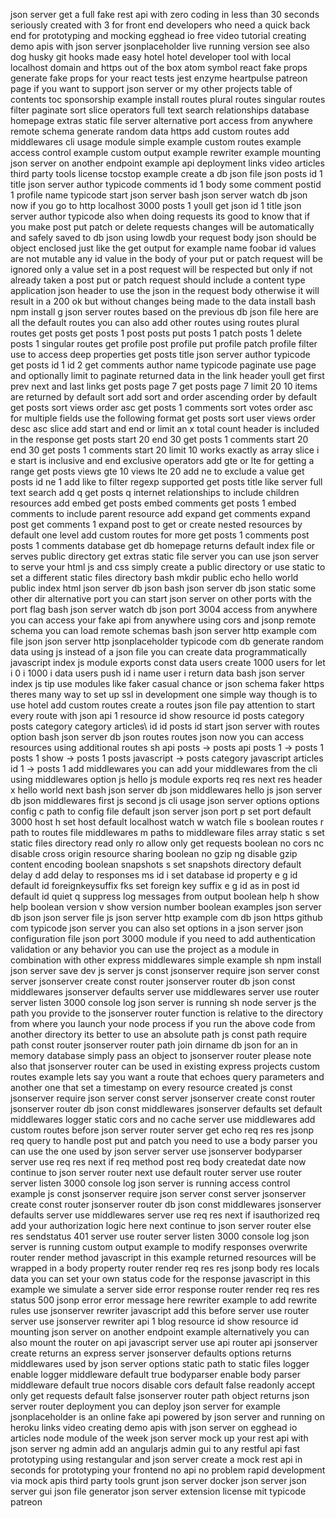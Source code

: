 json server get a full fake rest api with zero coding in less than 30 seconds seriously created with 3 for front end developers who need a quick back end for prototyping and mocking egghead io free video tutorial creating demo apis with json server jsonplaceholder live running version see also dog husky git hooks made easy hotel hotel developer tool with local localhost domain and https out of the box atom symbol react fake props generate fake props for your react tests jest enzyme heartpulse patreon page if you want to support json server or my other projects table of contents toc sponsorship example install routes plural routes singular routes filter paginate sort slice operators full text search relationships database homepage extras static file server alternative port access from anywhere remote schema generate random data https add custom routes add middlewares cli usage module simple example custom routes example access control example custom output example rewriter example mounting json server on another endpoint example api deployment links video articles third party tools license tocstop example create a db json file json posts id 1 title json server author typicode comments id 1 body some comment postid 1 profile name typicode start json server bash json server watch db json now if you go to http localhost 3000 posts 1 youll get json id 1 title json server author typicode also when doing requests its good to know that if you make post put patch or delete requests changes will be automatically and safely saved to db json using lowdb your request body json should be object enclosed just like the get output for example name foobar id values are not mutable any id value in the body of your put or patch request will be ignored only a value set in a post request will be respected but only if not already taken a post put or patch request should include a content type application json header to use the json in the request body otherwise it will result in a 200 ok but without changes being made to the data install bash npm install g json server routes based on the previous db json file here are all the default routes you can also add other routes using routes plural routes get posts get posts 1 post posts put posts 1 patch posts 1 delete posts 1 singular routes get profile post profile put profile patch profile filter use to access deep properties get posts title json server author typicode get posts id 1 id 2 get comments author name typicode paginate use page and optionally limit to paginate returned data in the link header youll get first prev next and last links get posts page 7 get posts page 7 limit 20 10 items are returned by default sort add sort and order ascending order by default get posts sort views order asc get posts 1 comments sort votes order asc for multiple fields use the following format get posts sort user views order desc asc slice add start and end or limit an x total count header is included in the response get posts start 20 end 30 get posts 1 comments start 20 end 30 get posts 1 comments start 20 limit 10 works exactly as array slice i e start is inclusive and end exclusive operators add gte or lte for getting a range get posts views gte 10 views lte 20 add ne to exclude a value get posts id ne 1 add like to filter regexp supported get posts title like server full text search add q get posts q internet relationships to include children resources add embed get posts embed comments get posts 1 embed comments to include parent resource add expand get comments expand post get comments 1 expand post to get or create nested resources by default one level add custom routes for more get posts 1 comments post posts 1 comments database get db homepage returns default index file or serves public directory get extras static file server you can use json server to serve your html js and css simply create a public directory or use static to set a different static files directory bash mkdir public echo hello world public index html json server db json bash json server db json static some other dir alternative port you can start json server on other ports with the port flag bash json server watch db json port 3004 access from anywhere you can access your fake api from anywhere using cors and jsonp remote schema you can load remote schemas bash json server http example com file json json server http jsonplaceholder typicode com db generate random data using js instead of a json file you can create data programmatically javascript index js module exports const data users create 1000 users for let i 0 i 1000 i data users push id i name user i return data bash json server index js tip use modules like faker casual chance or json schema faker https theres many way to set up ssl in development one simple way though is to use hotel add custom routes create a routes json file pay attention to start every route with json api 1 resource id show resource id posts category posts category category articles\ id id posts id start json server with routes option bash json server db json routes routes json now you can access resources using additional routes sh api posts → posts api posts 1 → posts 1 posts 1 show → posts 1 posts javascript → posts category javascript articles id 1 → posts 1 add middlewares you can add your middlewares from the cli using middlewares option js hello js module exports req res next res header x hello world next bash json server db json middlewares hello js json server db json middlewares first js second js cli usage json server options options config c path to config file default json server json port p set port default 3000 host h set host default localhost watch w watch file s boolean routes r path to routes file middlewares m paths to middleware files array static s set static files directory read only ro allow only get requests boolean no cors nc disable cross origin resource sharing boolean no gzip ng disable gzip content encoding boolean snapshots s set snapshots directory default delay d add delay to responses ms id i set database id property e g id default id foreignkeysuffix fks set foreign key suffix e g id as in post id default id quiet q suppress log messages from output boolean help h show help boolean version v show version number boolean examples json server db json json server file js json server http example com db json https github com typicode json server you can also set options in a json server json configuration file json port 3000 module if you need to add authentication validation or any behavior you can use the project as a module in combination with other express middlewares simple example sh npm install json server save dev js server js const jsonserver require json server const server jsonserver create const router jsonserver router db json const middlewares jsonserver defaults server use middlewares server use router server listen 3000 console log json server is running sh node server js the path you provide to the jsonserver router function is relative to the directory from where you launch your node process if you run the above code from another directory its better to use an absolute path js const path require path const router jsonserver router path join dirname db json for an in memory database simply pass an object to jsonserver router please note also that jsonserver router can be used in existing express projects custom routes example lets say you want a route that echoes query parameters and another one that set a timestamp on every resource created js const jsonserver require json server const server jsonserver create const router jsonserver router db json const middlewares jsonserver defaults set default middlewares logger static cors and no cache server use middlewares add custom routes before json server router server get echo req res res jsonp req query to handle post put and patch you need to use a body parser you can use the one used by json server server use jsonserver bodyparser server use req res next if req method post req body createdat date now continue to json server router next use default router server use router server listen 3000 console log json server is running access control example js const jsonserver require json server const server jsonserver create const router jsonserver router db json const middlewares jsonserver defaults server use middlewares server use req res next if isauthorized req add your authorization logic here next continue to json server router else res sendstatus 401 server use router server listen 3000 console log json server is running custom output example to modify responses overwrite router render method javascript in this example returned resources will be wrapped in a body property router render req res res jsonp body res locals data you can set your own status code for the response javascript in this example we simulate a server side error response router render req res res status 500 jsonp error error message here rewriter example to add rewrite rules use jsonserver rewriter javascript add this before server use router server use jsonserver rewriter api 1 blog resource id show resource id mounting json server on another endpoint example alternatively you can also mount the router on api javascript server use api router api jsonserver create returns an express server jsonserver defaults options returns middlewares used by json server options static path to static files logger enable logger middleware default true bodyparser enable body parser middleware default true nocors disable cors default false readonly accept only get requests default false jsonserver router path object returns json server router deployment you can deploy json server for example jsonplaceholder is an online fake api powered by json server and running on heroku links video creating demo apis with json server on egghead io articles node module of the week json server mock up your rest api with json server ng admin add an angularjs admin gui to any restful api fast prototyping using restangular and json server create a mock rest api in seconds for prototyping your frontend no api no problem rapid development via mock apis third party tools grunt json server docker json server json server gui json file generator json server extension license mit typicode patreon